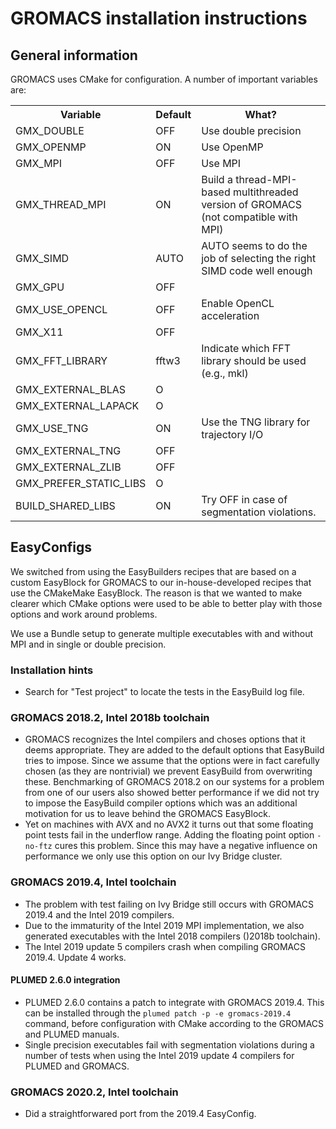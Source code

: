 # GROMACS installation instructions

## General information

GROMACS uses CMake for configuration. A number of important variables are:

<table>
<tr><th>Variable</th><th>Default</th><th> What?</th></tr>
<tr><td>GMX_DOUBLE</td><td>OFF</dt><td>Use double precision</td></tr>
<tr><td>GMX_OPENMP</td><td>ON</dt><td>Use OpenMP</td></tr>
<tr><td>GMX_MPI</td><td>OFF</dt><td>Use MPI</td></tr>
<tr><td>GMX_THREAD_MPI</td><td>ON</dt><td>Build a thread-MPI-based multithreaded version of GROMACS (not compatible with MPI)</td></tr>
<tr><td>GMX_SIMD</td><td>AUTO</dt><td>AUTO seems to do the job of selecting the right SIMD code well enough</td></tr>
<tr><td>GMX_GPU</td><td>OFF</dt><td></td></tr>
<tr><td>GMX_USE_OPENCL</td><td>OFF</dt><td>Enable OpenCL acceleration</td></tr>
<tr><td>GMX_X11</td><td>OFF</dt><td></td></tr>
<tr><td>GMX_FFT_LIBRARY</td><td>fftw3</dt><td>Indicate which FFT library should be used (e.g., mkl)</td></tr>
<tr><td>GMX_EXTERNAL_BLAS</td><td>O</dt><td></td></tr>
<tr><td>GMX_EXTERNAL_LAPACK</td><td>O</dt><td></td></tr>
<tr><td>GMX_USE_TNG</td><td>ON</dt><td>Use the TNG library for trajectory I/O</td></tr>
<tr><td>GMX_EXTERNAL_TNG</td><td>OFF</dt><td></td></tr>
<tr><td>GMX_EXTERNAL_ZLIB</td><td>OFF</dt><td></td></tr>
<tr><td>GMX_PREFER_STATIC_LIBS</td><td>O</dt><td></td></tr>
<tr><td>BUILD_SHARED_LIBS</td><td>ON</dt><td>Try OFF in case of segmentation violations.</td></tr>
</table>


## EasyConfigs

We switched from using the EasyBuilders recipes that are based on a custom EasyBlock 
for GROMACS to our in-house-developed recipes that use the CMakeMake EasyBlock. The 
reason is that we wanted to make clearer which CMake options were used to be able to 
better play with those options and work around problems.

We use a Bundle setup to generate multiple executables with and without MPI and in 
single or double precision.

### Installation hints

* Search for "Test project" to locate the tests in the EasyBuild log file.

### GROMACS 2018.2, Intel 2018b toolchain

* GROMACS recognizes the Intel compilers and choses options that it deems appropriate. 
  They are added to the default options that EasyBuild tries to impose. Since we assume 
  that the options were in fact carefully chosen (as they are nontrivial) we prevent
  EasyBuild from overwriting these. Benchmarking of GROMACS 2018.2 on our systems for
  a problem from one of our users also showed better performance if we did not try 
  to impose the EasyBuild compiler options which was an additional motivation for us
  to leave behind the GROMACS EasyBlock.
* Yet on machines with AVX and no AVX2 it turns out that some floating point tests 
  fail in the underflow range. Adding the floating point option ``-no-ftz`` cures this
  problem. Since this may have a negative influence on performance we only use this
  option on our Ivy Bridge cluster.

### GROMACS 2019.4, Intel toolchain

* The problem with test failing on Ivy Bridge still occurs with GROMACS 2019.4
  and the Intel 2019 compilers.
* Due to the immaturity of the Intel 2019 MPI implementation, we also generated 
  executables with the Intel 2018 compilers ()2018b toolchain).
* The Intel 2019 update 5 compilers crash when compiling GROMACS 2019.4. Update 4
  works.

#### PLUMED 2.6.0 integration

* PLUMED 2.6.0 contains a patch to integrate with GROMACS 2019.4. This can be installed
  through the ``plumed patch -p -e gromacs-2019.4`` command, before configuration with 
  CMake according to the GROMACS and PLUMED manuals.
* Single precision executables fail with segmentation violations during a number of 
  tests when using the Intel 2019 update 4 compilers for PLUMED and GROMACS.

### GROMACS 2020.2, Intel toolchain

* Did a straightforwared port from the 2019.4 EasyConfig.